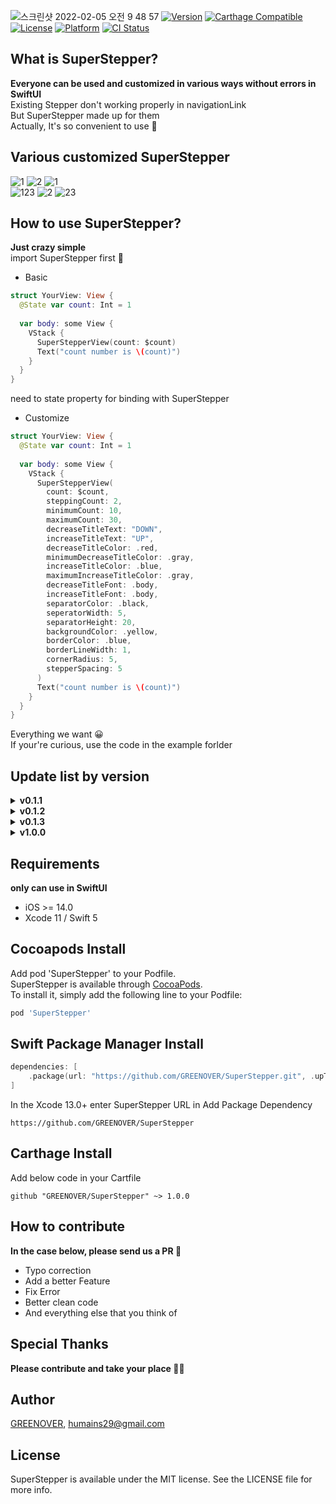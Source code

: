 ![스크린샷 2022-02-05 오전 9 48 57](https://user-images.githubusercontent.com/72292617/152621594-94fbb5fa-4e28-46ca-a6dc-4530189d5256.png)
[![Version](https://img.shields.io/cocoapods/v/SuperStepper.svg?style=flat)](https://cocoapods.org/pods/SuperStepper)
[![Carthage Compatible](https://img.shields.io/badge/Carthage-compatible-4BC51D.svg?style=flat)](https://github.com/Carthage/Carthage)
[![License](https://img.shields.io/cocoapods/l/SuperStepper.svg?style=flat)](https://cocoapods.org/pods/SuperStepper)
[![Platform](https://img.shields.io/cocoapods/p/SuperStepper.svg?style=flat)](https://cocoapods.org/pods/SuperStepper)
[![CI Status](https://img.shields.io/travis/chanwoo/SuperStepper.svg?style=flat)](https://travis-ci.org/chanwoo/SuperStepper)

## What is SuperStepper?
**Everyone can be used and customized in various ways without errors in SwiftUI**   
Existing Stepper don't working properly in navigationLink    
But SuperStepper made up for them      
Actually, It's so convenient to use 🙌   

## Various customized SuperStepper
![1](https://user-images.githubusercontent.com/72292617/152622772-7a844b41-d530-4a65-8eb6-22bfd356fd2c.gif) 
![2](https://user-images.githubusercontent.com/72292617/152622918-6efb4e25-3b83-474a-93b9-5df41f4b9231.gif)
![1](https://user-images.githubusercontent.com/72292617/152622999-0a5b2891-cf15-491f-a435-4d492d853618.gif)   
![123](https://user-images.githubusercontent.com/72292617/152623083-d7ee04cc-0b01-40d6-b04e-f87e410d751c.gif)
![2](https://user-images.githubusercontent.com/72292617/152623356-d96b5c4b-a844-4dbe-a39f-2516a89d4ff5.gif)
![23](https://user-images.githubusercontent.com/72292617/152623426-b603bf3c-7748-45f4-939a-59c23bcd3c43.gif)   

## How to use SuperStepper?
**Just crazy simple**   
import SuperStepper first 💪
- Basic
```swift
struct YourView: View {
  @State var count: Int = 1
  
  var body: some View {
    VStack {
      SuperStepperView(count: $count)
      Text("count number is \(count)")
    }
  }
}
```
need to state property for binding with SuperStepper   
- Customize
```swift
struct YourView: View {
  @State var count: Int = 1
  
  var body: some View {
    VStack {
      SuperStepperView(
        count: $count,
        steppingCount: 2,
        minimumCount: 10,
        maximumCount: 30,
        decreaseTitleText: "DOWN",
        increaseTitleText: "UP",
        decreaseTitleColor: .red,
        minimumDecreaseTitleColor: .gray,
        increaseTitleColor: .blue,
        maximumIncreaseTitleColor: .gray,
        decreaseTitleFont: .body,
        increaseTitleFont: .body,
        separatorColor: .black,
        seperatorWidth: 5,
        separatorHeight: 20,
        backgroundColor: .yellow,
        borderColor: .blue,
        borderLineWidth: 1,
        cornerRadius: 5,
        stepperSpacing: 5
      )
      Text("count number is \(count)")
    }
  }
}
```
Everything we want 😀   
If your're curious, use the code in the example forlder   

## Update list by version
<details>
<summary><b>v0.1.1</b></summary>
✨ The initial setting of the SuperStepper</br>
</details>
<details>
<summary><b>v0.1.2</b></summary>
♻️ Modularize the SuperStepper</br>
</details>
<details>
<summary><b>v0.1.3</b></summary>
✨ Add the disabled function of the button</br>
♻️ Change the button font we want</br> 
✨ Change the SuperStepper border we want</br> 
✨ Add support SPM</br>
</details>
<details>
<summary><b>v1.0.0</b></summary>
✨ Add Support Carthage</br>
</details>

## Requirements
**only can use in SwiftUI**   
- iOS >= 14.0   
- Xcode 11 / Swift 5   

## Cocoapods Install
Add pod 'SuperStepper' to your Podfile.    
SuperStepper is available through [CocoaPods](https://cocoapods.org).    
To install it, simply add the following line to your Podfile:   
```ruby
pod 'SuperStepper'
```

## Swift Package Manager Install
```swift
dependencies: [
    .package(url: "https://github.com/GREENOVER/SuperStepper.git", .upToNextMajor(from: "0.1.3"))
]
```
In the Xcode 13.0+ enter SuperStepper URL in Add Package Dependency   
```
https://github.com/GREENOVER/SuperStepper  
```

## Carthage Install
Add below code in your Cartfile   
```
github "GREENOVER/SuperStepper" ~> 1.0.0
```

## How to contribute
**In the case below, please send us a PR 🙌**
- Typo correction
- Add a better Feature
- Fix Error
- Better clean code
- And everything else that you think of

## Special Thanks
**Please contribute and take your place 🙇🏻**

## Author
[GREENOVER](https://github.com/GREENOVER), humains29@gmail.com

## License
SuperStepper is available under the MIT license. See the LICENSE file for more info.
